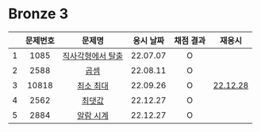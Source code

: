 # Bronze 3

|     | 문제번호 |             문제명             | 응시 날짜 | 채점 결과 |            재응시             |
| :-: | :------: | :----------------------------: | :-------: | :-------: | :---------------------------: |
|  1  |   1085   | [직사각형에서 탈출](./1085.js) | 22.07.07  |     O     |
|  2  |   2588   |       [곱셈](./2588.js)        | 22.08.11  |     O     |
|  3  |  10818   |    [최소 최대](./10818.js)     | 22.09.26  |     O     | [22.12.28](./replay/10818.js) |
|  4  |   2562   |      [최댓값](./2562.js)       | 22.12.27  |     O     |
|  5  |   2884   |     [알람 시계](./2884.js)     | 22.12.27  |     O     |
